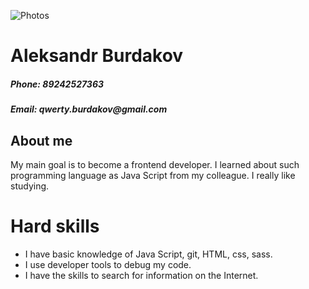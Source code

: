 ![Photos](https://i.ibb.co/cND0Q6S/20230307-152102.jpg)

# Aleksandr Burdakov

##### _Phone: 89242527363_

##### _Email: qwerty.burdakov@gmail.com_

## About me

My main goal is to become a frontend developer. I learned about such programming language as Java Script from my colleague. I really like studying.

# Hard skills

- I have basic knowledge of Java Script, git, HTML, css, sass.
- I use developer tools to debug my code.
- I have the skills to search for information on the Internet.
